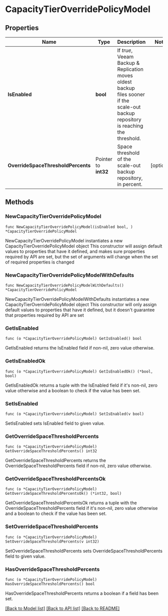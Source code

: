 # CapacityTierOverridePolicyModel

## Properties

Name | Type | Description | Notes
------------ | ------------- | ------------- | -------------
**IsEnabled** | **bool** | If *true*, Veeam Backup &amp; Replication moves oldest backup files sooner if the scale-out backup repository is reaching the threshold. | 
**OverrideSpaceThresholdPercents** | Pointer to **int32** | Space threshold of the scale-out backup repository, in percent. | [optional] 

## Methods

### NewCapacityTierOverridePolicyModel

`func NewCapacityTierOverridePolicyModel(isEnabled bool, ) *CapacityTierOverridePolicyModel`

NewCapacityTierOverridePolicyModel instantiates a new CapacityTierOverridePolicyModel object
This constructor will assign default values to properties that have it defined,
and makes sure properties required by API are set, but the set of arguments
will change when the set of required properties is changed

### NewCapacityTierOverridePolicyModelWithDefaults

`func NewCapacityTierOverridePolicyModelWithDefaults() *CapacityTierOverridePolicyModel`

NewCapacityTierOverridePolicyModelWithDefaults instantiates a new CapacityTierOverridePolicyModel object
This constructor will only assign default values to properties that have it defined,
but it doesn't guarantee that properties required by API are set

### GetIsEnabled

`func (o *CapacityTierOverridePolicyModel) GetIsEnabled() bool`

GetIsEnabled returns the IsEnabled field if non-nil, zero value otherwise.

### GetIsEnabledOk

`func (o *CapacityTierOverridePolicyModel) GetIsEnabledOk() (*bool, bool)`

GetIsEnabledOk returns a tuple with the IsEnabled field if it's non-nil, zero value otherwise
and a boolean to check if the value has been set.

### SetIsEnabled

`func (o *CapacityTierOverridePolicyModel) SetIsEnabled(v bool)`

SetIsEnabled sets IsEnabled field to given value.


### GetOverrideSpaceThresholdPercents

`func (o *CapacityTierOverridePolicyModel) GetOverrideSpaceThresholdPercents() int32`

GetOverrideSpaceThresholdPercents returns the OverrideSpaceThresholdPercents field if non-nil, zero value otherwise.

### GetOverrideSpaceThresholdPercentsOk

`func (o *CapacityTierOverridePolicyModel) GetOverrideSpaceThresholdPercentsOk() (*int32, bool)`

GetOverrideSpaceThresholdPercentsOk returns a tuple with the OverrideSpaceThresholdPercents field if it's non-nil, zero value otherwise
and a boolean to check if the value has been set.

### SetOverrideSpaceThresholdPercents

`func (o *CapacityTierOverridePolicyModel) SetOverrideSpaceThresholdPercents(v int32)`

SetOverrideSpaceThresholdPercents sets OverrideSpaceThresholdPercents field to given value.

### HasOverrideSpaceThresholdPercents

`func (o *CapacityTierOverridePolicyModel) HasOverrideSpaceThresholdPercents() bool`

HasOverrideSpaceThresholdPercents returns a boolean if a field has been set.


[[Back to Model list]](../README.md#documentation-for-models) [[Back to API list]](../README.md#documentation-for-api-endpoints) [[Back to README]](../README.md)


